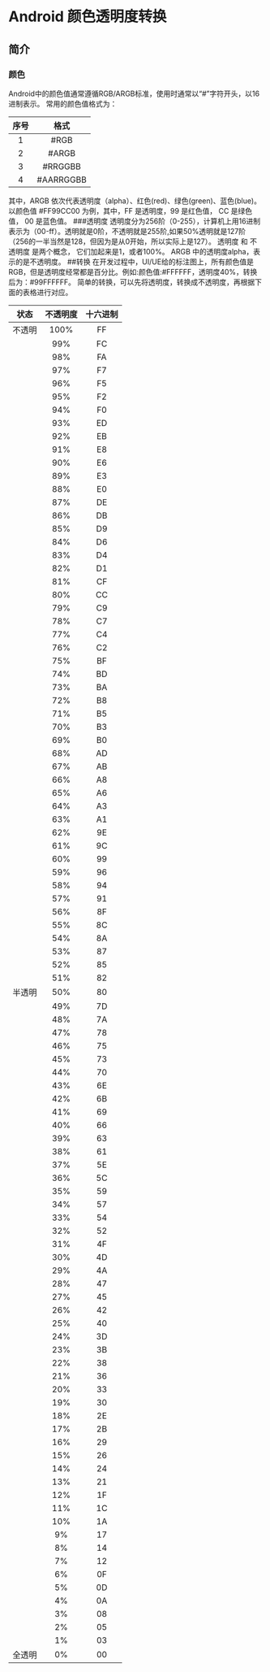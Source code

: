 # Android 颜色透明度转换
## 简介
### 颜色
Android中的颜色值通常遵循RGB/ARGB标准，使用时通常以“#”字符开头，以16进制表示。
常用的颜色值格式为：

| 序号  | 格式        |
|:---:|:---------:|
| 1   | #RGB      |
| 2   | #ARGB     |
| 3   | #RRGGBB   |
| 4   | #AARRGGBB |

其中，ARGB 依次代表透明度（alpha）、红色(red)、绿色(green)、蓝色(blue)。
以颜色值 #FF99CC00 为例，其中，FF 是透明度，99 是红色值， CC 是绿色值， 00 是蓝色值。
###透明度
透明度分为256阶（0-255），计算机上用16进制表示为（00-ff）。透明就是0阶，不透明就是255阶,如果50%透明就是127阶（256的一半当然是128，但因为是从0开始，所以实际上是127）。
透明度 和 不透明度 是两个概念， 它们加起来是1，或者100%。
ARGB 中的透明度alpha，表示的是不透明度。
##转换
在开发过程中，UI/UE给的标注图上，所有颜色值是RGB，但是透明度经常都是百分比。例如:颜色值:#FFFFFF，透明度40%，转换后为：#99FFFFFF。
简单的转换，可以先将透明度，转换成不透明度，再根据下面的表格进行对应。

| 状态  | 不透明度 | 十六进制 |
|:---:|:----:|:----:|
| 不透明 | 100% | FF   |
|     | 99%  | FC   |
|     | 98%  | FA   |
|     | 97%  | F7   |
|     | 96%  | F5   |
|     | 95%  | F2   |
|     | 94%  | F0   |
|     | 93%  | ED   |
|     | 92%  | EB   |
|     | 91%  | E8   |
|     | 90%  | E6   |
|     | 89%  | E3   |
|     | 88%  | E0   |
|     | 87%  | DE   |
|     | 86%  | DB   |
|     | 85%  | D9   |
|     | 84%  | D6   |
|     | 83%  | D4   |
|     | 82%  | D1   |
|     | 81%  | CF   |
|     | 80%  | CC   |
|     | 79%  | C9   |
|     | 78%  | C7   |
|     | 77%  | C4   |
|     | 76%  | C2   |
|     | 75%  | BF   |
|     | 74%  | BD   |
|     | 73%  | BA   |
|     | 72%  | B8   |
|     | 71%  | B5   |
|     | 70%  | B3   |
|     | 69%  | B0   |
|     | 68%  | AD   |
|     | 67%  | AB   |
|     | 66%  | A8   |
|     | 65%  | A6   |
|     | 64%  | A3   |
|     | 63%  | A1   |
|     | 62%  | 9E   |
|     | 61%  | 9C   |
|     | 60%  | 99   |
|     | 59%  | 96   |
|     | 58%  | 94   |
|     | 57%  | 91   |
|     | 56%  | 8F   |
|     | 55%  | 8C   |
|     | 54%  | 8A   |
|     | 53%  | 87   |
|     | 52%  | 85   |
|     | 51%  | 82   |
| 半透明 | 50%  | 80   |
|     | 49%  | 7D   |
|     | 48%  | 7A   |
|     | 47%  | 78   |
|     | 46%  | 75   |
|     | 45%  | 73   |
|     | 44%  | 70   |
|     | 43%  | 6E   |
|     | 42%  | 6B   |
|     | 41%  | 69   |
|     | 40%  | 66   |
|     | 39%  | 63   |
|     | 38%  | 61   |
|     | 37%  | 5E   |
|     | 36%  | 5C   |
|     | 35%  | 59   |
|     | 34%  | 57   |
|     | 33%  | 54   |
|     | 32%  | 52   |
|     | 31%  | 4F   |
|     | 30%  | 4D   |
|     | 29%  | 4A   |
|     | 28%  | 47   |
|     | 27%  | 45   |
|     | 26%  | 42   |
|     | 25%  | 40   |
|     | 24%  | 3D   |
|     | 23%  | 3B   |
|     | 22%  | 38   |
|     | 21%  | 36   |
|     | 20%  | 33   |
|     | 19%  | 30   |
|     | 18%  | 2E   |
|     | 17%  | 2B   |
|     | 16%  | 29   |
|     | 15%  | 26   |
|     | 14%  | 24   |
|     | 13%  | 21   |
|     | 12%  | 1F   |
|     | 11%  | 1C   |
|     | 10%  | 1A   |
|     | 9%   | 17   |
|     | 8%   | 14   |
|     | 7%   | 12   |
|     | 6%   | 0F   |
|     | 5%   | 0D   |
|     | 4%   | 0A   |
|     | 3%   | 08   |
|     | 2%   | 05   |
|     | 1%   | 03   |
| 全透明 | 0%   | 00   |



